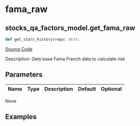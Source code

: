 # fama_raw

## stocks_qa_factors_model.get_fama_raw

```python
def get_stars_history(repo: str):
```
[Source Code](https://github.com/OpenBB-finance/OpenBBTerminal/tree/main/openbb_terminal/stocks/quantitative_analysis/factors_model.py#L19)

Description: Gets base Fama French data to calculate risk

## Parameters

| Name | Type | Description | Default | Optional |
| ---- | ---- | ----------- | ------- | -------- |

None

## Examples

